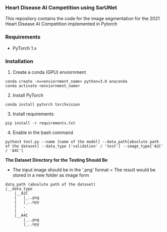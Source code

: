 ### Heart Disease AI Competition using SarUNet
This repository contains the code for the image segmentation for the 2021 Heart Disease AI Competition implemented in Pytorch

### Requirements
- PyTorch 1.x

### Installation
1. Create a conda (GPU) enviornment
```
conda create -n=<enviornment_name> python=3.8 anaconda
conda activate <enviornment_name>
```

2. Install PyTorch
```
conda install pytorch torchvision 
```

3. Install requirements
```
pip install -r requirements.txt
```

4. Enable in the bash command
```
python3 test.py --name [name of the model] --data_path[absolute path of the dataset] --data_type ['validation' / 'test'] --image_type['A2C' / 'A4C']
```
**The Dataset Directory for the Testing Should Be**
- The input image should be in the '.png' format
= The result would be stored in a new folder as image form

```
data_path (absolute path of the dataset)
|__data_type
    |__A2C
    |   |_..png
    |   |_..npy
    |   .
    |   .
    |__A4C
        |_..png
        |_..npy
```